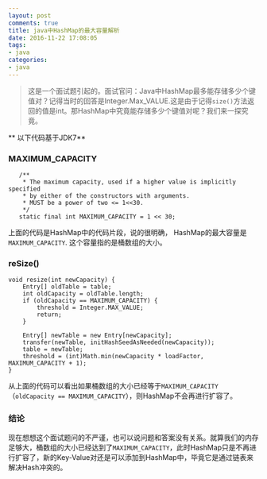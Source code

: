 ```yaml
---
layout: post
comments: true
title: java中HashMap的最大容量解析
date: 2016-11-22 17:08:05
tags:
- java
categories:
- java
---
```


> 这是一个面试题引起的。面试官问：Java中HashMap最多能存储多少个键值对？记得当时的回答是Integer.Max_VALUE.这是由于记得`size()`方法返回的值是int。那HashMap中究竟能存储多少个键值对呢？我们来一探究竟。

** 以下代码基于JDK7**

<!-- more -->

### MAXIMUM_CAPACITY

       /**
        * The maximum capacity, used if a higher value is implicitly specified
        * by either of the constructors with arguments.
        * MUST be a power of two <= 1<<30.
        */
       static final int MAXIMUM_CAPACITY = 1 << 30;

上面的代码是HashMap中的代码片段，说的很明确， HashMap的最大容量是`MAXIMUM_CAPACITY`.
这个容量指的是桶数组的大小。

### reSize()

    void resize(int newCapacity) {
        Entry[] oldTable = table;
        int oldCapacity = oldTable.length;
        if (oldCapacity == MAXIMUM_CAPACITY) {
            threshold = Integer.MAX_VALUE;
            return;
        }

        Entry[] newTable = new Entry[newCapacity];
        transfer(newTable, initHashSeedAsNeeded(newCapacity));
        table = newTable;
        threshold = (int)Math.min(newCapacity * loadFactor, MAXIMUM_CAPACITY + 1);
    }

从上面的代码可以看出如果桶数组的大小已经等于`MAXIMUM_CAPACITY`（`oldCapacity == MAXIMUM_CAPACITY`），则HashMap不会再进行扩容了。

### 结论
现在想想这个面试题问的不严谨，也可以说问题和答案没有关系。就算我们的内存足够大，桶数组的大小已经达到了`MAXIMUM_CAPACITY`，此时HashMap只是不再进行扩容了，新的Key-Value对还是可以添加到HashMap中，毕竟它是通过链表来解决Hash冲突的。



